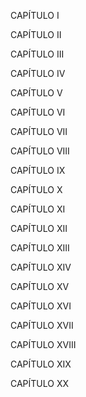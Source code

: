 CAPÍTULO I

CAPÍTULO II

CAPÍTULO III

CAPÍTULO IV

CAPÍTULO V

CAPÍTULO VI

CAPÍTULO VII

CAPÍTULO VIII

CAPÍTULO IX

CAPÍTULO X

CAPÍTULO XI

CAPÍTULO XII

CAPÍTULO XIII

CAPÍTULO XIV

CAPÍTULO XV

CAPÍTULO XVI

CAPÍTULO XVII

CAPÍTULO XVIII

CAPÍTULO XIX

CAPÍTULO XX
